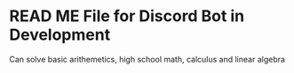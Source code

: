 # READ ME File for Discord Bot in Development

Can solve basic arithemetics, high school math, calculus and linear algebra
